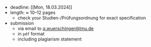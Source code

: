 - deadline: [[Mon, 18.03.2024]]
- length: $\approx$ 10–12 pages
	- check your Studien-/Prüfungsordnung for exact specification
- submission
	- via email to [q.wuerschinger@lmu.de](mailto:q.wuerschinger@lmu.de)
	- in `pdf` format
	- including plagiarism statement
